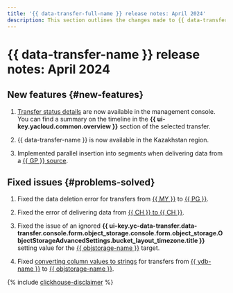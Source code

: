 ```yaml
---
title: '{{ data-transfer-full-name }} release notes: April 2024'
description: This section outlines the changes made to {{ data-transfer-name }} in March 2024.
---
```


# {{ data-transfer-name }} release notes: April 2024

## New features {#new-features}

1. [Transfer status details](../operations/monitoring.md) are now available in the management console. You can find a summary on the timeline in the **{{ ui-key.yacloud.common.overview }}** section of the selected transfer.

1. {{ data-transfer-name }} is now available in the Kazakhstan region.


1. Implemented parallel insertion into segments when delivering data from a [{{ GP }} source](../operations/endpoint/source/greenplum.md).

## Fixed issues {#problems-solved}

1. Fixed the data deletion error for transfers from [{{ MY }}](../operations/endpoint/source/mysql.md) to [{{ PG }}](../operations/endpoint/target/postgresql.md).

1. Fixed the error of delivering data from [{{ CH }} to {{ CH }}](../tutorials/managed-clickhouse.md).

1. Fixed the issue of an ignored **{{ ui-key.yc-data-transfer.data-transfer.console.form.object_storage.console.form.object_storage.ObjectStorageAdvancedSettings.bucket_layout_timezone.title }}** setting value for the [{{ objstorage-name }}](../operations/endpoint/target/object-storage.md) target.

1. Fixed [converting column values to strings](../concepts/data-transformation.md#convert-to-string) for transfers from [{{ ydb-name }}](../operations/endpoint/source/ydb.md) to [{{ objstorage-name }}](../operations/endpoint/target/object-storage.md).


{% include [clickhouse-disclaimer](../../_includes/clickhouse-disclaimer.md) %}